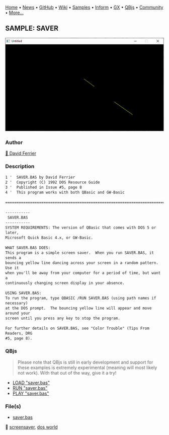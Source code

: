 [Home](https://qb64.com) • [News](../../news.md) • [GitHub](https://github.com/QB64Official/qb64) • [Wiki](https://github.com/QB64Official/qb64/wiki) • [Samples](../../samples.md) • [Inform](../../inform.md) • [GX](../../gx.md) • [QBjs](../../qbjs.md) • [Community](../../community.md) • [More...](../../more.md)

## SAMPLE: SAVER

![screenshot.png](img/screenshot.png)

### Author

[🐝 David Ferrier](../david-ferrier.md) 

### Description

```text
1 '  SAVER.BAS by David Ferrier
2 '  Copyright (C) 1992 DOS Resource Guide
3 '  Published in Issue #5, page 8
4 '  This program works with both QBasic and GW-Basic

==============================================================================

-----------
 SAVER.BAS
-----------
SYSTEM REQUIREMENTS: The version of QBasic that comes with DOS 5 or later, 
Microsoft Quick Basic 4.x, or GW-Basic.

WHAT SAVER.BAS DOES:
This program is a simple screen saver.  When you run SAVER.BAS, it sends a 
bouncing yellow line dancing across your screen in a random pattern.  Use it 
when you'll be away from your computer for a period of time, but want a 
continuously changing screen display in your absence.

USING SAVER.BAS:
To run the program, type QBASIC /RUN SAVER.BAS (using path names if necessary) 
at the DOS prompt.  The bouncing yellow line will appear and move around your 
screen until you press any key to stop the program.

For further details on SAVER.BAS, see "Color Trouble" (Tips From Readers, DRG 
#5, page 8).
```

### QBjs

> Please note that QBjs is still in early development and support for these examples is extremely experimental (meaning will most likely not work). With that out of the way, give it a try!

* [LOAD "saver.bas"](https://v6p9d9t4.ssl.hwcdn.net/html/5963335/index.html?src=https://qb64.com/samples/saver/src/saver.bas)
* [RUN "saver.bas"](https://v6p9d9t4.ssl.hwcdn.net/html/5963335/index.html?mode=auto&src=https://qb64.com/samples/saver/src/saver.bas)
* [PLAY "saver.bas"](https://v6p9d9t4.ssl.hwcdn.net/html/5963335/index.html?mode=play&src=https://qb64.com/samples/saver/src/saver.bas)

### File(s)

* [saver.bas](src/saver.bas)

🔗 [screensaver](../screensaver.md), [dos world](../dos-world.md)
